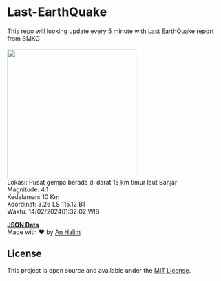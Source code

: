 # Last-EarthQuake
This repo will looking update every 5 minute with Last EarthQuake report from BMKG
<br>
<br>
<img src="https://static.bmkg.go.id/20240214013202.mmi.jpg" width="300"/>
<br>
Lokasi: Pusat gempa berada di darat 15 km timur laut Banjar <br>
Magnitude: 4.1 <br>
Kedalaman: 10 Km <br>
Koordinat: 3.26 LS 115.12 BT <br>
Waktu: 14/02/202401:32:02 WIB <br>

<a href="./data/data.json">**JSON Data**</a>
<br>
Made with ❤️ by <a href="https://github.com/an-halim">An Halim</a>
## License

This project is open source and available under the [MIT License](LICENSE).
